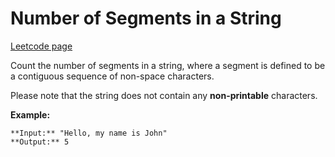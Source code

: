 # Number of Segments in a String
[Leetcode page](https://leetcode.com/problems/number-of-segments-in-a-string/description)

Count the number of segments in a string, where a segment is defined to be a
contiguous sequence of non-space characters.

Please note that the string does not contain any **non-printable** characters.

**Example:**

    
    
    **Input:** "Hello, my name is John"
    **Output:** 5
    

